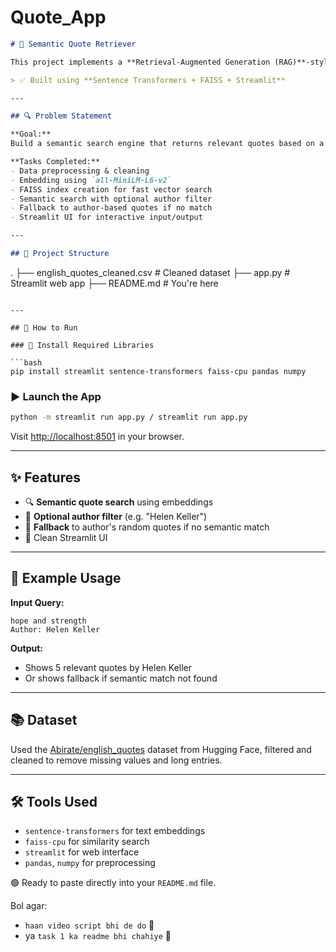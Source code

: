 # Quote_App
```markdown
# 🧠 Semantic Quote Retriever

This project implements a **Retrieval-Augmented Generation (RAG)**-style quote search system using the [Abirate/english_quotes](https://huggingface.co/datasets/Abirate/english_quotes) dataset.

> ✅ Built using **Sentence Transformers + FAISS + Streamlit**

---

## 🔍 Problem Statement

**Goal:**  
Build a semantic search engine that returns relevant quotes based on a user query, with optional author filtering.

**Tasks Completed:**
- Data preprocessing & cleaning
- Embedding using `all-MiniLM-L6-v2`
- FAISS index creation for fast vector search
- Semantic search with optional author filter
- Fallback to author-based quotes if no match
- Streamlit UI for interactive input/output

---

## 📂 Project Structure

```

.
├── english\_quotes\_cleaned.csv   # Cleaned dataset
├── app.py                       # Streamlit web app
├── README.md                    # You're here

````

---

## 🚀 How to Run

### 🔧 Install Required Libraries

```bash
pip install streamlit sentence-transformers faiss-cpu pandas numpy
````

### ▶️ Launch the App

```bash
python -m streamlit run app.py / streamlit run app.py
```

Visit [http://localhost:8501](http://localhost:8501) in your browser.

---

## ✨ Features

* 🔍 **Semantic quote search** using embeddings
* 👤 **Optional author filter** (e.g. "Helen Keller")
* 🔁 **Fallback** to author's random quotes if no semantic match
* 🎨 Clean Streamlit UI

---

## 🧪 Example Usage

**Input Query:**

```
hope and strength
Author: Helen Keller
```

**Output:**

* Shows 5 relevant quotes by Helen Keller
* Or shows fallback if semantic match not found

---

## 📚 Dataset

Used the [Abirate/english\_quotes](https://huggingface.co/datasets/Abirate/english_quotes) dataset from Hugging Face, filtered and cleaned to remove missing values and long entries.

---

## 🛠 Tools Used

* `sentence-transformers` for text embeddings
* `faiss-cpu` for similarity search
* `streamlit` for web interface
* `pandas`, `numpy` for preprocessing

🟢 Ready to paste directly into your `README.md` file.

Bol agar:
- `haan video script bhi de do` 🎥
- ya `task 1 ka readme bhi chahiye` 📄
```
